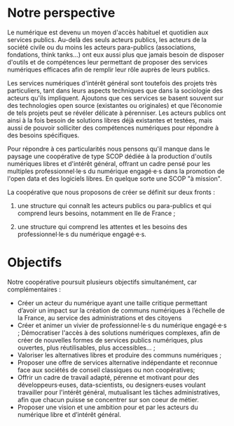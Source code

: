 # Notre perspective

Le numérique est devenu un moyen d'accès habituel et quotidien aux services publics. Au-delà des seuls acteurs publics, les acteurs de la société civile ou du moins les acteurs para-publics (associations, fondations, think tanks...) ont eux aussi plus que jamais besoin de disposer d'outils et de compétences leur permettant de proposer des services numériques efficaces afin de remplir leur rôle auprès de leurs publics.

Les services numériques d'intérêt général sont toutefois des projets très particuliers, tant dans leurs aspects techniques que dans la sociologie des acteurs qu'ils impliquent. Ajoutons que ces services se basent souvent sur des technologies open source (existantes ou originales) et que l’économie de tels projets peut se révéler délicate à pérenniser. Les acteurs publics ont ainsi à la fois besoin de solutions libres déjà existantes et testées, mais aussi de pouvoir solliciter des compétences numériques pour répondre à des besoins spécifiques.

Pour répondre à ces particularités nous pensons qu'il manque dans le paysage une coopérative de type SCOP dédiée à la production d'outils numériques libres et d'intérêt général, offrant un cadre pensé pour les multiples professionnel·le·s du numérique engagé·e·s dans la promotion de l'open data et des logiciels libres. En quelque sorte une SCOP "à mission".


La coopérative que nous proposons de créer se définit sur deux fronts : 

1. une structure qui connaît les acteurs publics ou para-publics et qui comprend leurs besoins, notamment en Ile de France ; 

2. une structure qui comprend les attentes et les besoins des professionnel·le·s du numérique engagé·e·s. 


# Objectifs

Notre coopérative poursuit plusieurs objectifs simultanément, car complémentaires :

- Créer un acteur du numérique ayant une taille critique permettant d’avoir un impact sur la création de communs numériques à l’échelle de la France, au service des administrations et des citoyens
- Créer et animer un vivier de professionnel·le·s du numérique engagé·e·s ;
Démocratiser l'accès à des solutions numériques complexes, afin de créer de nouvelles formes de services publics numériques, plus ouvertes, plus réutilisables, plus accessibles... ; 
- Valoriser les alternatives libres et produire des communs numériques ;
- Proposer une offre de services alternative indépendante et reconnue face aux sociétés de conseil classiques ou non coopératives;
- Offrir un cadre de travail adapté, pérenne et motivant pour des développeurs·euses, data-scientists, ou designers·euses voulant travailler pour l'intérêt général, mutualisant les tâches administratives, afin que chacun puisse se concentrer sur son coeur de métier.
- Proposer une vision et une ambition pour et par les acteurs du numérique libre et d’intérêt général. 
